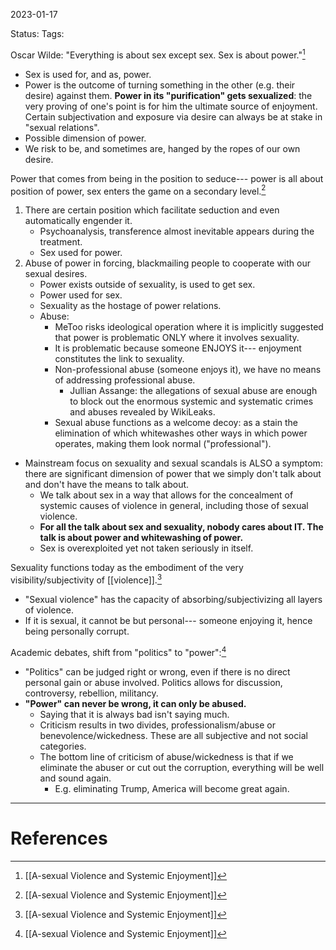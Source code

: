 2023-01-17

Status: 
Tags: 

Oscar Wilde: "Everything is about sex except sex. Sex is about power."[^1]
* Sex is used for, and as, power.
* Power is the outcome of turning something in the other (e.g. their desire) against them.
**Power in its "purification" gets sexualized**: the very proving of one's point is for him the ultimate source of enjoyment. Certain subjectivation and exposure via desire can always be at stake in "sexual relations".
* Possible dimension of power.
* We risk to be, and sometimes are, hanged by the ropes of our own desire.

Power that comes from being in the position to seduce--- power is all about position of power, sex enters the game on a secondary level.[^1]
1. There are certain position which facilitate seduction and even automatically engender it.
	* Psychoanalysis, transference almost inevitable appears during the treatment.
	* Sex used for power.
2. Abuse of power in forcing, blackmailing people to cooperate with our sexual desires.
	* Power exists outside of sexuality, is used to get sex.
	* Power used for sex.
	* Sexuality as the hostage of power relations.
	* Abuse:
		* MeToo risks ideological operation where it is implicitly suggested that power is problematic ONLY where it involves sexuality.
		* It is problematic because someone ENJOYS it--- enjoyment constitutes the link to sexuality.
		* Non-professional abuse (someone enjoys it), we have no means of addressing professional abuse.
			* Jullian Assange: the allegations of sexual abuse are enough to block out the enormous systemic and systematic crimes and abuses revealed by WikiLeaks.
		* Sexual abuse functions as a welcome decoy: as a stain the elimination of which whitewashes other ways in which power operates, making them look normal ("professional").
* Mainstream focus on sexuality and sexual scandals is ALSO a symptom: there are significant dimension of power that we simply don't talk about and don't have the means to talk about.
    * We talk about sex in a way that allows for the concealment of systemic causes of violence in general, including those of sexual violence.
    * **For all the talk about sex and sexuality, nobody cares about IT. The talk is about power and whitewashing of power.**
    * Sex is overexploited yet not taken seriously in itself.

Sexuality functions today as the embodiment of the very visibility/subjectivity of [[violence]].[^1]
* "Sexual violence" has the capacity of absorbing/subjectivizing all layers of violence.
* If it is sexual, it cannot be but personal--- someone enjoying it, hence being personally corrupt.

Academic debates, shift from "politics" to "power":[^1]
* "Politics" can be judged right or wrong, even if there is no direct personal gain or abuse involved. Politics allows for discussion, controversy, rebellion, militancy.
* **"Power" can never be wrong, it can only be abused.**
    * Saying that it is always bad isn't saying much.
    * Criticism results in two divides, professionalism/abuse or benevolence/wickedness. These are all subjective and not social categories.
    * The bottom line of criticism of abuse/wickedness is that if we eliminate the abuser or cut out the corruption, everything will be well and sound again.
        * E.g. eliminating Trump, America will become great again.



---
# References

[^1]: [[A-sexual Violence and Systemic Enjoyment]]